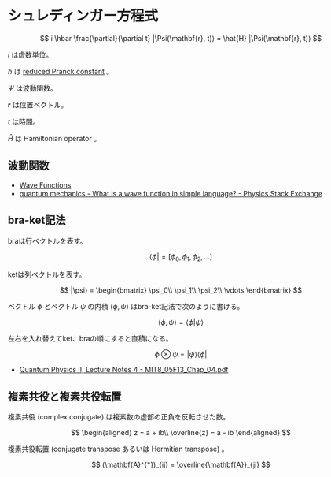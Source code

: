 <style>
body {
  max-width: 704px;
  margin: auto;
  padding: 32px 8px;
}

canvas {
  /* image-rendering: pixelated; */
  display: inline-block;
  border-style: solid;
  border-width: 0.2px;
  border-color: #000000;
}

input[type="button"] {
  display: inline-block;
  background-color: #ffffff;
  border: 2px solid #aaaaaa;
  font-size: 16px;
  height: 32px;
}

.numberInputLabel {
  display: inline-block;
  text-align: right;
  width: 160px;
  margin: 0 8px 4px 0;
  padding-right: 8px;
  border-right: solid 3px #606060;
}

.numberInputRange {
  display: inline-block;
  max-width: 220px;
  width: 50%;
  margin: 0 8px 0 0;
}

.numberInputNumber {
  display: inline-block;
  max-width: 100px;
  width: 20%;
  margin: 0;
}

div[id=divWave] {
  margin-bottom: 32px;
}

code {
  overflow-x: scroll;
  overflow-y: hidden;
  white-space: pre;
}

.katex {
  font-size: 1.3em !important;
}
</style>

# シュレディンガー方程式
$$
i \hbar \frac{\partial}{\partial t} |\Psi(\mathbf{r}, t)⟩
= \hat{H} |\Psi(\mathbf{r}, t)⟩
$$

$i$ は虚数単位。

$\hbar$ は [reduced Pranck constant](https://en.wikipedia.org/wiki/Planck_constant#Value) 。

$\Psi$ は波動関数。

$\mathbf{r}$ は位置ベクトル。

$t$ は時間。

$\hat{H}$ は Hamiltonian operator 。

## 波動関数

- [Wave Functions](http://quantum.phys.cmu.edu/CQT/chaps/cqt02.pdf)
- [quantum mechanics - What is a wave function in simple language? - Physics Stack Exchange](https://physics.stackexchange.com/questions/249239/what-is-a-wave-function-in-simple-language)

## bra-ket記法
braは行ベクトルを表す。

$$
⟨\phi| = [\phi_0, \phi_1, \phi_2, \dots]
$$

ketは列ベクトルを表す。

$$
|\psi⟩ = \begin{bmatrix}
\psi_0\\
\psi_1\\
\psi_2\\
\vdots
\end{bmatrix}
$$

ベクトル $\phi$ とベクトル $\psi$ の内積 $\langle\phi, \psi⟩$ はbra-ket記法で次のように書ける。

$$
⟨\phi, \psi⟩
= ⟨\phi|\psi⟩
$$

左右を入れ替えてket、braの順にすると直積になる。

$$
\phi\otimes\psi = |\psi⟩ ⟨\phi|
$$

- [Quantum Physics II, Lecture Notes 4 - MIT8_05F13_Chap_04.pdf](https://ocw.mit.edu/courses/physics/8-05-quantum-physics-ii-fall-2013/lecture-notes/MIT8_05F13_Chap_04.pdf)

## 複素共役と複素共役転置
複素共役 (complex conjugate) は複素数の虚部の正負を反転させた数。

$$
\begin{aligned}
z = a + ib\\
\overline{z} = a - ib
\end{aligned}
$$

複素共役転置 (conjugate transpose あるいは Hermitian transpose) 。

$$
(\mathbf{A}^{*})_{ij} = \overline{\mathbf{A}}_{ji}
$$
